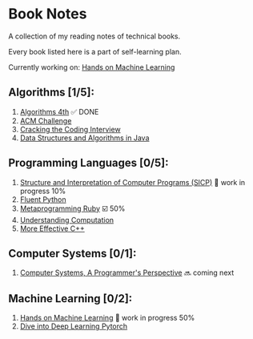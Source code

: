 # Book Notes

A collection of my reading notes of technical books.

Every book listed here is a part of self-learning plan.

Currently working on: [Hands on Machine Learning](https://github.com/alfmunny/Hands-On-Machine-Learning/)

## Algorithms [1/5]:

1. [Algorithms 4th](algorithms-4th) :white_check_mark: DONE
2. [ACM Challenge](acm-challenge)
3. [Cracking the Coding Interview](cracking-the-coding-interview)
4. [Data Structures and Algorithms in Java](data-structures-and-algorithms-in-java)

## Programming Languages [0/5]:

1. [Structure and Interpretation of Computer Programs (SICP)](./structure-and-interpretation-of-computer-programs) :construction: work in progress 10%
2. [Fluent Python](./fluent-python)
3. [Metaprogramming Ruby](https://github.com/alfmunny/notes-metaprogramming-ruby) :ballot_box_with_check: 50%
4. [Understanding Computation](./Understanding-Computation)
5. [More Effective C++](./more-effective-c++)

## Computer Systems [0/1]:

1. [Computer Systems, A Programmer's Perspective](./computer-systems) :soon: coming next

## Machine Learning [0/2]:

1. [Hands on Machine Learning](https://github.com/alfmunny/Hands-On-Machine-Learning/) :construction: work in progress 50%
2. [Dive into Deep Learning Pytorch](https://github.com/alfmunny/DiveIntoDLPyTorch/)
